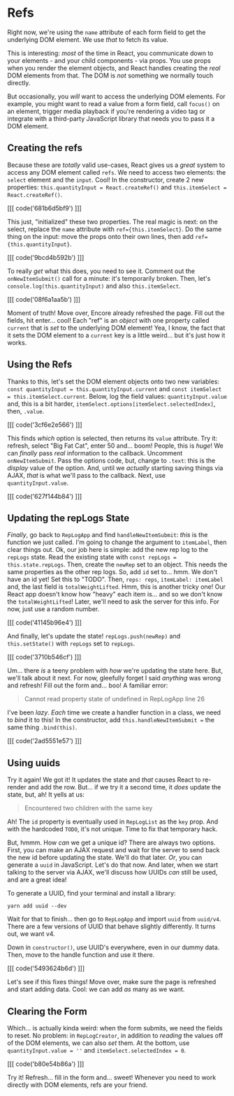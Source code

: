 # Refs

Right now, we're using the `name` attribute of each form field to get the underlying
DOM element. We use *that* to fetch its value.

This is interesting: *most* of the time in React, you communicate down to your
elements - and your child components - via props. You use props when you render the
element objects, and React handles creating the *real* DOM elements from that. The
DOM is *not* something we normally touch directly.

But occasionally, you *will* want to access the underlying DOM elements. For example,
you might want to read a value from a form field, call `focus()` on an element, trigger
media playback if you're rendering a video tag or integrate with a third-party
JavaScript library that needs you to pass it a DOM element.

## Creating the refs

Because these are *totally* valid use-cases, React gives us a *great* system to
access any DOM element called `refs`. We need to access two elements: the `select`
element and the `input`. Cool! In the constructor, create 2 new properties:
`this.quantityInput = React.createRef()` and `this.itemSelect = React.createRef()`.

[[[ code('681b6d5bf9') ]]]

This just, "initialized" these two properties. The real magic is next: on the select,
replace the `name` attribute with `ref={this.itemSelect}`. Do the same thing on the
input: move the props onto their own lines, then add `ref={this.quantityInput}`.

[[[ code('9bcd4b592b') ]]]

To really *get* what this does, you need to see it. Comment out the `onNewItemSubmit()`
call for a minute: it's temporarily broken. Then, let's `console.log(this.quantityInput)`
and also `this.itemSelect`.

[[[ code('08f6a1aa5b') ]]]

Moment of truth! Move over, Encore already refreshed the page. Fill out the fields,
hit enter... cool! Each "ref" is an *object* with one property called `current`
that is *set* to the underlying DOM element! Yea, I know, the fact that it sets
the DOM element to a `current` key is a little weird... but it's just how it works.

## Using the Refs

Thanks to this, let's set the DOM element objects onto two new variables:
`const quantityInput = this.quantityInput.current` and
`const itemSelect = this.itemSelect.current`. Below, log the field values:
`quantityInput.value` and, this is a bit harder,
`itemSelect.options[itemSelect.selectedIndex]`, then, `.value`.

[[[ code('3cf6e2e566') ]]]

This finds *which* option is selected, then returns its `value` attribute. Try
it: refresh, select "Big Fat Cat", enter 50 and... boom! People, this is *huge*!
We can *finally* pass *real* information to the callback. Uncomment `onNewItemSubmit`.
Pass the options code, but, change to `.text`: this is the *display* value of the
option. And, until we *actually* starting saving things via AJAX, *that* is what
we'll pass to the callback. Next, use `quantityInput.value`.

[[[ code('627f144b84') ]]]

## Updating the repLogs State

*Finally*, go back to `RepLogApp` and find `handleNewItemSubmit`: *this* is the
function we just called. I'm going to change the argument to `itemLabel`, then
clear things out. Ok, our job here is simple: add the new rep log to the
`repLogs` state. Read the existing state with `const repLogs = this.state.repLogs`.
Then, create the `newRep` set to an object. This needs the same properties as the
other rep logs. So, add `id` set to... hmm. We don't have an id yet! Set this to
"TODO". Then, `reps: reps`, `itemLabel: itemLabel` and, the last field is
`totalWeightLifted`. Hmm, this is another tricky one! Our React app doesn't know
how "heavy" each item is... and so we don't know the `totalWeightLifted`! Later,
we'll need to ask the server for this info. For now, just use a random number.

[[[ code('41145b96e4') ]]]

And finally, let's update the state! `repLogs.push(newRep)` and `this.setState()`
with `repLogs` set to `repLogs`.

[[[ code('3710b546cf') ]]]

Um... there *is* a teeny problem with *how* we're updating the state here. But,
we'll talk about it next. For now, gleefully forget I said *anything* was wrong
and refresh! Fill out the form and... boo! A familiar error:

> Cannot read property state of undefined in RepLogApp line 26

I've been *lazy*. *Each* time we create a handler function in a class, we need to
*bind* it to this! In the constructor, add `this.handleNewItemSubmit =` the same
thing `.bind(this)`.

[[[ code('2ad5551e57') ]]]

## Using uuids

Try it again! We got it! It updates the state and *that* causes React to re-render
and add the row. But... if we try it a second time, it *does* update the state,
but, ah! It yells at us:

> Encountered two children with the same key

Ah! The `id` property is eventually used in `RepLogList` as the `key` prop. And
with the hardcoded `TODO`, it's not unique. Time to fix that temporary hack.

But, hmmm. How *can* we get a unique id? There are always two options. First, you
can make an AJAX request and wait for the server to send back the new id before
updating the state. We'll do that later. *Or*, you can generate a `uuid` in JavaScript.
Let's do that now. And later, when we start talking to the server via AJAX, we'll
discuss how UUIDs *can* still be used, and are a great idea!

To generate a UUID, find your terminal and install a library:

```terminal
yarn add uuid --dev
```

Wait for that to finish... then go to `RepLogApp` and import `uuid` from
`uuid/v4`. There are a few versions of UUID that behave slightly differently.
It turns out, we want v4.

Down in `constructor()`, use UUID's everywhere, even in our dummy data. Then, move
to the handle function and use it there.

[[[ code('5493624b6d') ]]]

Let's see if this fixes things! Move over, make sure the page is refreshed and
start adding data. Cool: we can add *as* many as we want.

## Clearing the Form

Which... is actually kinda weird: when the form submits, we need the fields to
reset. No problem: in `RepLogCreator`, in addition to *reading* the values off
of the DOM elements, we can also *set* them. At the bottom, use
`quantityInput.value = ''` and `itemSelect.selectedIndex = 0`.

[[[ code('b80e54b86a') ]]]

Try it! Refresh... fill in the form and... sweet! Whenever you need to work
directly with DOM elements, refs are your friend.

